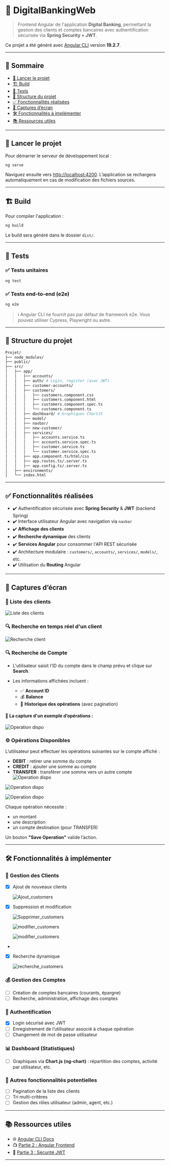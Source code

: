 # 📱 DigitalBankingWeb

> Frontend Angular de l'application **Digital Banking**, permettant la gestion des clients et comptes bancaires avec authentification sécurisée via **Spring Security + JWT**.

Ce projet a été généré avec [Angular CLI](https://github.com/angular/angular-cli) version **19.2.7**.

---

## 🧪 Sommaire

* [🚀 Lancer le projet](#-lancer-le-projet)
* [🏗️ Build](#️-build)
* [🧪 Tests](#-tests)
* [📁 Structure du projet](#-structure-du-projet)
* [✅ Fonctionnalités réalisées](#-fonctionnalités-réalisées)
* [📸 Captures d’écran](#-captures-décran)
* [🛠️ Fonctionnalités à implémenter](#️-fonctionnalités-à-implémenter)
* [📚 Ressources utiles](#-ressources-utiles)

---


## 🚀 Lancer le projet

Pour démarrer le serveur de développement local :

```bash
ng serve
```

Naviguez ensuite vers [http://localhost:4200](http://localhost:4200). L’application se rechargera automatiquement en cas de modification des fichiers sources.

---

## 🏗️ Build

Pour compiler l'application :

```bash
ng build
```

Le build sera généré dans le dossier `dist/`.

---

## 🧪 Tests

### ✅ Tests unitaires

```bash
ng test
```

### ✅ Tests end-to-end (e2e)

```bash
ng e2e
```

> ℹ️ Angular CLI ne fournit pas par défaut de framework e2e. Vous pouvez utiliser Cypress, Playwright ou autre.

---

## 📁 Structure du projet

```bash
Projet/
├── node_modules/
├── public/
├── src/
│   ├── app/
│   │   ├── accounts/
│   │   ├── auth/ # Login, register (avec JWT)
│   │   ├── customer-accounts/
│   │   ├── customers/
│   │   │   ├── customers.component.css
│   │   │   ├── customers.component.html
│   │   │   ├── customers.component.spec.ts
│   │   │   └── customers.component.ts
│   │   ├── dashboard/ # Graphiques ChartJS
│   │   ├── model/
│   │   ├── navbar/
│   │   ├── new-customer/
│   │   ├── services/
│   │   │   ├── accounts.service.ts
│   │   │   ├── accounts.service.spec.ts
│   │   │   ├── customer.service.ts
│   │   │   └── customer.service.spec.ts
│   │   ├── app.component.ts/html/css
│   │   ├── app.routes.ts/.server.ts
│   │   ├── app.config.ts/.server.ts
│   ├── environments/
│   └── index.html
```

---

## ✅ Fonctionnalités réalisées

* ✔️ Authentification sécurisée avec **Spring Security** & **JWT** (backend Spring)
* ✔️ Interface utilisateur Angular avec navigation via `navbar`
* ✔️ **Affichage des clients**
* ✔️ **Recherche dynamique** des clients
* ✔️ **Services Angular** pour consommer l'API REST sécurisée
* ✔️ Architecture modulaire : `customers/`, `accounts/`, `services/`, `models/`, etc.
* ✔️ Utilisation du **Routing** Angular

---

## 📸 Captures d’écran


### 🧍 Liste des clients

![Liste des clients](./screenshots/img.png)

### 🔍 Recherche en temps réel d'un client

![Recherche client](./screenshots/img_1.png)


### 🔍 Recherche de Compte

* L'utilisateur saisit l'ID du compte dans le champ prévu et clique sur **Search**.
* Les informations affichées incluent :

  * ✅ **Account ID**
  * 💰 **Balance**
  * 📄 **Historique des opérations** (avec pagination)

#### 📑 La capture d'un exemple d’opérations :

![Operation dispo](./screenshots/img_3.png)


### ⚙️ Opérations Disponibles

L’utilisateur peut effectuer les opérations suivantes sur le compte affiché :

* **DEBIT** : retirer une somme du compte
* **CREDIT** : ajouter une somme au compte
* **TRANSFER** : transférer une somme vers un autre compte
![Operation dispo](./screenshots/img_2.png)

![Operation dispo](./screenshots/img_4.png)

![Operation dispo](./screenshots/img_5.png)

Chaque opération nécessite :

* un montant
* une description
* un compte destination (pour TRANSFER)

Un bouton **"Save Operation"** valide l’action.

---

## 🛠️ Fonctionnalités à implémenter

### 📌 Gestion des Clients

* [x] Ajout de nouveaux clients

  ![Ajout_customers](./screenshots/img_6.png)

* [x] Suppression et modification

  ![Supprimer_customers](./screenshots/img_7.png)

  ![modifier_customers](./screenshots/img_8.png)

  ![modifier_customers](./screenshots/img_9.png)
* 
* [x] Recherche dynamique

  ![recherche_customers](./screenshots/img_10.png)

### 💰 Gestion des Comptes

* [ ] Création de comptes bancaires (courants, épargne)
* [ ] Recherche, administration, affichage des comptes

### 👤 Authentification

* [x] Login sécurisé avec JWT
* [ ] Enregistrement de l’utilisateur associé à chaque opération
* [ ] Changement de mot de passe utilisateur

### 📊 Dashboard (Statistiques)

* [ ] Graphiques via **Chart.js (ng-chart)** : répartition des comptes, activité par utilisateur, etc.

### 🧩 Autres fonctionnalités potentielles

* [ ] Pagination de la liste des clients
* [ ] Tri multi-critères
* [ ] Gestion des rôles utilisateur (admin, agent, etc.)

---

## 📚 Ressources utiles

* 🌐 [Angular CLI Docs](https://angular.dev/tools/cli)
* 📺 [Partie 2 : Angular Frontend](https://www.youtube.com/watch?v=bOoPKctcE0s)
* 🔐 [Partie 3 : Sécurité JWT](https://www.youtube.com/watch?v=n65zFfl9dqA&authuser=0)

---
